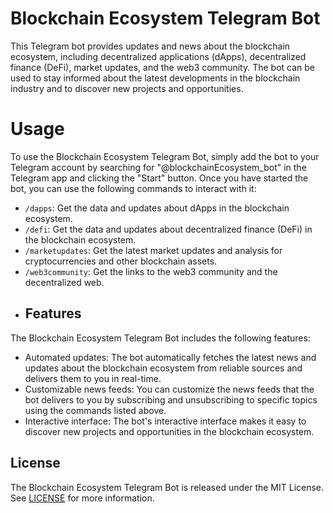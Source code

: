 # Blockchain Ecosystem Telegram Bot
This Telegram bot provides updates and news about the blockchain ecosystem, including decentralized applications (dApps), decentralized finance (DeFi), market updates, and the web3 community. The bot can be used to stay informed about the latest developments in the blockchain industry and to discover new projects and opportunities.
# Usage
To use the Blockchain Ecosystem Telegram Bot, simply add the bot to your Telegram account by searching for "@blockchainEcosystem_bot" in the Telegram app and clicking the "Start" button.
Once you have started the bot, you can use the following commands to interact with it:

- `/dapps`: Get the data and updates about dApps in the blockchain ecosystem.
- `/defi`: Get the data and updates about decentralized finance (DeFi) in the blockchain ecosystem.
- `/marketupdates`: Get the latest market updates and analysis for cryptocurrencies and other blockchain assets.
- `/web3community`: Get the links to the web3 community and the decentralized web.
- ## Features

The Blockchain Ecosystem Telegram Bot includes the following features:

- Automated updates: The bot automatically fetches the latest news and updates about the blockchain ecosystem from reliable sources and delivers them to you in real-time.
- Customizable news feeds: You can customize the news feeds that the bot delivers to you by subscribing and unsubscribing to specific topics using the commands listed above.
- Interactive interface: The bot's interactive interface makes it easy to discover new projects and opportunities in the blockchain ecosystem.

## License

The Blockchain Ecosystem Telegram Bot is released under the MIT License. See [LICENSE](LICENSE) for more information.
